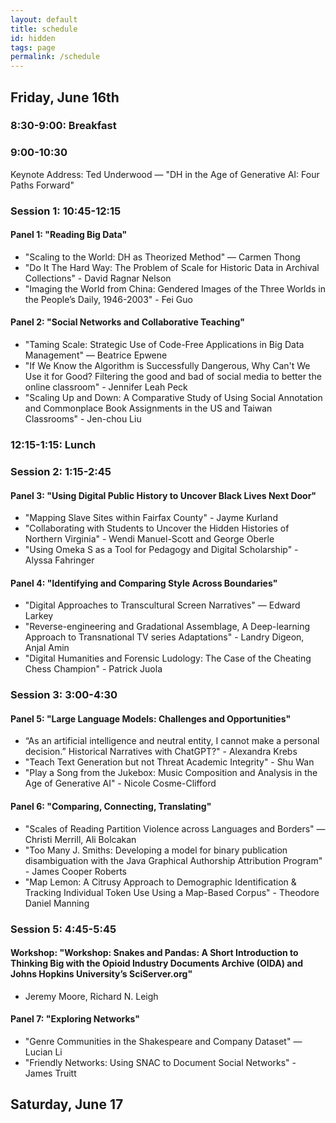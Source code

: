 ```yaml
---
layout: default
title: schedule
id: hidden
tags: page
permalink: /schedule
---
```


<div id="schedule-view">
  <h2>Friday, June 16th</h2>
  <div id="day-1" class="day clearfix hide">
    <h3>8:30-9:00: Breakfast</h3>
    <h3>9:00-10:30</h3>
    <p>Keynote Address: Ted Underwood — "DH in the Age of Generative AI: Four Paths Forward"</p>
    <h3>Session 1: 10:45-12:15</h3>
    <h4>Panel 1: "Reading Big Data"</h4>
    <ul>
      <li>"Scaling to the World: DH as Theorized Method" — Carmen Thong</li>
      <li>"Do It The Hard Way: The Problem of Scale for Historic Data in Archival Collections" - David Ragnar Nelson</li>
      <li>"Imaging the World from China: Gendered Images of the Three Worlds in the People’s Daily, 1946-2003" - Fei Guo</li>
    </ul>
    <h4>Panel 2: "Social Networks and Collaborative Teaching"</h4>
    <ul>
      <li>"Taming Scale: Strategic Use of Code-Free Applications in Big Data Management" — Beatrice Epwene</li>
      <li>"If We Know the Algorithm is Successfully Dangerous, Why Can't We Use it for Good? Filtering the good and bad of social media to better the online classroom" - Jennifer Leah Peck</li>
      <li>"Scaling Up and Down: A Comparative Study of Using Social Annotation and Commonplace Book Assignments in the US and Taiwan Classrooms" - Jen-chou Liu</li>
    </ul>
    <h3>12:15-1:15: Lunch</h3>
    <h3>Session 2: 1:15-2:45</h3>
    <h4>Panel 3: "Using Digital Public History to Uncover Black Lives Next Door"</h4>
    <ul>
      <li>"Mapping Slave Sites within Fairfax County" - Jayme Kurland</li>
      <li>"Collaborating with Students to Uncover the Hidden Histories of Northern Virginia" - Wendi Manuel-Scott and George Oberle</li>
      <li>"Using Omeka S as a Tool for Pedagogy and Digital Scholarship" - Alyssa Fahringer</li>
    </ul>
    <h4>Panel 4: "Identifying and Comparing Style Across Boundaries"</h4>
    <ul>
      <li>"Digital Approaches to Transcultural Screen Narratives" — Edward Larkey</li>
      <li>"Reverse-engineering and Gradational Assemblage, A Deep-learning Approach to Transnational TV series Adaptations" - Landry  Digeon, Anjal Amin</li>
      <li>"Digital Humanities and Forensic Ludology: The Case of the Cheating Chess Champion" - Patrick Juola</li>
    </ul>
    <h3>Session 3: 3:00-4:30</h3>
    <h4>Panel 5: "Large Language Models: Challenges and Opportunities"</h4>
    <ul>
      <li>“As an artificial intelligence and neutral entity, I cannot make a personal decision.” Historical Narratives with ChatGPT?" - Alexandra Krebs</li>
      <li>"Teach Text Generation but not Threat Academic Integrity" - Shu Wan</li>
      <li>"Play a Song from the Jukebox: Music Composition and Analysis in the Age of Generative AI" - Nicole Cosme-Clifford</li>
    </ul>
    <h4>Panel 6: "Comparing, Connecting, Translating"</h4>
    <ul>
      <li>"Scales of Reading Partition Violence across Languages and Borders" — Christi Merrill, Ali Bolcakan </li>
      <li>"Too Many J. Smiths: Developing a model for binary publication disambiguation with the Java Graphical Authorship Attribution Program" - James Cooper Roberts</li>
      <li>"Map Lemon: A Citrusy Approach to Demographic Identification & Tracking Individual Token Use Using a Map-Based Corpus" - Theodore Daniel Manning</li>
    </ul>
     <h3>Session 5: 4:45-5:45</h3>
    <h4> Workshop: "Workshop: Snakes and Pandas: A Short Introduction to Thinking Big with the Opioid Industry Documents Archive (OIDA) and Johns Hopkins University’s SciServer.org"</h4>
    <ul>
      <li>Jeremy Moore, Richard N. Leigh</li>
    </ul>
    <h4>Panel 7: "Exploring Networks"</h4>
    <ul>
      <li>"Genre Communities in the Shakespeare and Company Dataset" — Lucian Li </li>
      <li>"Friendly Networks: Using SNAC to Document Social Networks" - James Truitt</li>
    </ul>
    
  </div>
  <h2>Saturday, June 17</h2>
  <div id="day-2" class="day clearfix hide"></div>
</div>


